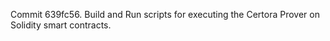 Commit 639fc56.                    Build and Run scripts for executing the Certora Prover on Solidity smart contracts.